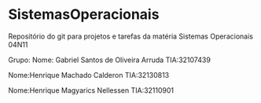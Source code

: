 # SistemasOperacionais
Repositório do git para projetos e tarefas da matéria Sistemas Operacionais 04N11

Grupo:
Nome: Gabriel Santos de Oliveira Arruda
TIA:32107439

Nome:Henrique Machado Calderon
TIA:32130813

Nome:Henrique Magyarics Nellessen
TIA:32110901
